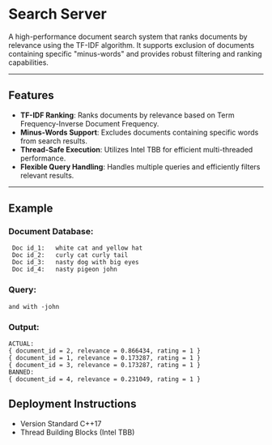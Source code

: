 # Search Server

A high-performance document search system that ranks documents by relevance using the TF-IDF algorithm. It supports exclusion of documents containing specific "minus-words" and provides robust filtering and ranking capabilities.

---

## Features

- **TF-IDF Ranking**: Ranks documents by relevance based on Term Frequency-Inverse Document Frequency.
- **Minus-Words Support**: Excludes documents containing specific words from search results.
- **Thread-Safe Execution**: Utilizes Intel TBB for efficient multi-threaded performance.
- **Flexible Query Handling**: Handles multiple queries and efficiently filters relevant results.

---

## Example

### Document Database:
```   
 Doc id_1:   white cat and yellow hat
 Doc id_2:   curly cat curly tail
 Doc id_3:   nasty dog with big eyes
 Doc id_4:   nasty pigeon john
```

### Query:
```
and with -john
```

### Output:
```
ACTUAL:
{ document_id = 2, relevance = 0.866434, rating = 1 }
{ document_id = 1, relevance = 0.173287, rating = 1 }
{ document_id = 3, relevance = 0.173287, rating = 1 }
BANNED:
{ document_id = 4, relevance = 0.231049, rating = 1 }
```


## Deployment Instructions
* Version Standard С++17
* Thread Building Blocks (Intel TBB)
